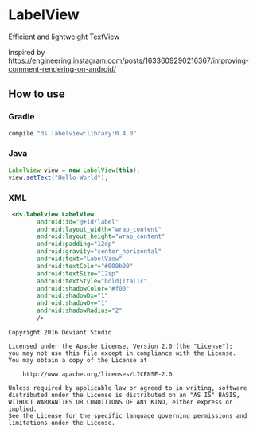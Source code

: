# LabelView
Efficient and lightweight TextView

Inspired by https://engineering.instagram.com/posts/1633609290216367/improving-comment-rendering-on-android/


## How to use

### Gradle
```groovy
compile "ds.labelview:library:0.4.0"
```

### Java
```java
LabelView view = new LabelView(this);
view.setText("Hello World");
```

### XML
```xml
 <ds.labelview.LabelView
        android:id="@+id/label"
        android:layout_width="wrap_content"
        android:layout_height="wrap_content"
        android:padding="12dp"
        android:gravity="center_horizontal"
        android:text="LabelView"
        android:textColor="#009b00"
        android:textSize="12sp"
        android:textStyle="bold|italic"
        android:shadowColor="#f00"
        android:shadowDx="1"
        android:shadowDy="1"
        android:shadowRadius="2"
        />
```

```
Copyright 2016 Deviant Studio

Licensed under the Apache License, Version 2.0 (the "License");
you may not use this file except in compliance with the License.
You may obtain a copy of the License at

    http://www.apache.org/licenses/LICENSE-2.0

Unless required by applicable law or agreed to in writing, software
distributed under the License is distributed on an "AS IS" BASIS,
WITHOUT WARRANTIES OR CONDITIONS OF ANY KIND, either express or implied.
See the License for the specific language governing permissions and
limitations under the License.
```
